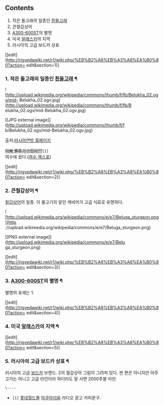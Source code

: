 ## Contents

    

1. 작은 돌고래의 일종인 [흰돌고래](%ED%9D%B0%EB%8F%8C%EA%B3%A0%EB%9E%98.md)
2. 큰철갑상어 
3. [A300-600ST](A300#s-2.1.md)의 별명 
4. 미국 [알래스카](%EC%95%8C%EB%9E%98%EC%8A%A4%EC%B9%B4.md)의 지역 
5. 러시아의 고급 보드카 상표 

[[edit](http://rigvedawiki.net/r1/wiki.php/%EB%B2%A8%EB%A3%A8%EA%B0%80?action=
edit&section=1)]

### 1. 작은 돌고래의 일종인 [흰돌고래](%ED%9D%B0%EB%8F%8C%EA%B3%A0%EB%9E%98.md) ¶

![http://upload.wikimedia.org/wikipedia/commons/thumb/f/fb/Belukha_02.ogv/mid-
Belukha_02.ogv.jpg](http://upload.wikimedia.org/wikipedia/commons/thumb/f/fb/B
elukha_02.ogv/mid-Belukha_02.ogv.jpg)

[[JPG external image]](http://upload.wikimedia.org/wikipedia/commons/thumb/f/f
b/Belukha_02.ogv/mid-Belukha_02.ogv.jpg)

  

출처:[러시아연방 홈페이지](http://en.wikipedia.org/wiki/File:Belukha_02.ogv)  

<del>[아빠 벨루가가뭐야??](%EB%A1%AF%EB%8D%B0%EC%9B%94%EB%93%9C%EB%AA%B0#s-4.9.md)</del>`[1]`  
여수에 왔다.([여수 엑스포](%EC%97%AC%EC%88%98%20%EC%97%91%EC%8A%A4%ED%8F%AC.md))

  

[[edit](http://rigvedawiki.net/r1/wiki.php/%EB%B2%A8%EB%A3%A8%EA%B0%80?action=
edit&section=2)]

### 2. 큰철갑상어 ¶

[철갑상어](%EC%B2%A0%EA%B0%91%EC%83%81%EC%96%B4.md)의 일종. 이 물고기의 알인 캐비어가 고급 식료로
유명하다.  

![http://upload.wikimedia.org/wikipedia/commons/e/e7/Beluga_sturgeon.png](http
://upload.wikimedia.org/wikipedia/commons/e/e7/Beluga_sturgeon.png)

[[PNG external image]](http://upload.wikimedia.org/wikipedia/commons/e/e7/Belu
ga_sturgeon.png)

  

[[edit](http://rigvedawiki.net/r1/wiki.php/%EB%B2%A8%EB%A3%A8%EA%B0%80?action=
edit&section=3)]

### 3. [A300-600ST](A300#s-2.1.md)의 별명 ¶

별명의 유래는 1.

  

[[edit](http://rigvedawiki.net/r1/wiki.php/%EB%B2%A8%EB%A3%A8%EA%B0%80?action=
edit&section=4)]

### 4. 미국 [알래스카](%EC%95%8C%EB%9E%98%EC%8A%A4%EC%B9%B4.md)의 지역 ¶

  

[[edit](http://rigvedawiki.net/r1/wiki.php/%EB%B2%A8%EB%A3%A8%EA%B0%80?action=
edit&section=5)]

### 5. 러시아의 고급 보드카 상표 ¶

러시아의 고급 [보드카](%EB%B3%B4%EB%93%9C%EC%B9%B4.md) 브랜드. 2의 철갑상어 그림이 그려져 있다. 싼 편은
아니지만 아주 고가는 아니고 고급 라인이라 하더라도 잘 사면 2000루블 미만.

`\----`

  * `[1]` [롯데월드몰](%EB%A1%AF%EB%8D%B0%EC%9B%94%EB%93%9C%EB%AA%B0.md) [아쿠아리움](%EC%95%84%EC%BF%A0%EC%95%84%EB%A6%AC%EC%9B%80.md) 라디오 광고 카피문구.

